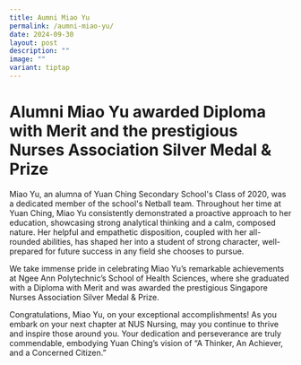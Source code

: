 ```yaml
---
title: Aumni Miao Yu
permalink: /aumni-miao-yu/
date: 2024-09-30
layout: post
description: ""
image: ""
variant: tiptap
---
```

<h1>Alumni Miao Yu awarded Diploma with Merit and the prestigious Nurses Association Silver Medal &amp; Prize</h1>
<p></p>
<p></p>
<p></p>
<p>Miao Yu, an alumna of Yuan Ching Secondary School's Class of 2020, was
a dedicated member of the school's Netball team. Throughout her time at
Yuan Ching, Miao Yu consistently demonstrated a proactive approach to her
education, showcasing strong analytical thinking and a calm, composed nature.
Her helpful and empathetic disposition, coupled with her all-rounded abilities,
has shaped her into a student of strong character, well-prepared for future
success in any field she chooses to pursue.</p>
<p>We take immense pride in celebrating Miao Yu’s remarkable achievements
at Ngee Ann Polytechnic’s School of Health Sciences, where she graduated
with a Diploma with Merit and was awarded the prestigious Singapore Nurses
Association Silver Medal &amp; Prize.</p>
<p>Congratulations, Miao Yu, on your exceptional accomplishments! As you
embark on your next chapter at NUS Nursing, may you continue to thrive
and inspire those around you. Your dedication and perseverance are truly
commendable, embodying Yuan Ching’s vision of “A Thinker, An Achiever,
and a Concerned Citizen.”</p>
<p></p>